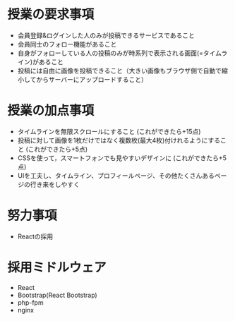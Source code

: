 # 授業の要求事項
- 会員登録&ログインした人のみが投稿できるサービスであること
- 会員同士のフォロー機能があること
- 自身がフォローしている人の投稿のみが時系列で表示される画面(=タイムライン)があること
- 投稿には自由に画像を投稿できること（大きい画像もブラウザ側で自動で縮小してからサーバーにアップロードすること）
# 授業の加点事項
- タイムラインを無限スクロールにすること (これができたら+15点)
- 投稿に対して画像を1枚だけではなく複数枚(最大4枚)付けれるようにすること (これができたら+5点)
- CSSを使って，スマートフォンでも見やすいデザインに (これができたら+5点)
- UIを工夫し、タイムライン、プロフィールページ、その他たくさんあるページの行き来をしやすく
# 努力事項
- Reactの採用
# 採用ミドルウェア
- React
- Bootstrap(React Bootstrap)
- php-fpm
- nginx